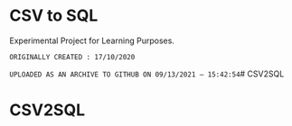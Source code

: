 
# CSV to SQL

Experimental Project for Learning Purposes.

```ORIGINALLY CREATED : 17/10/2020```

`UPLOADED AS AN ARCHIVE TO GITHUB ON 09/13/2021 — 15:42:54`# CSV2SQL
# CSV2SQL
